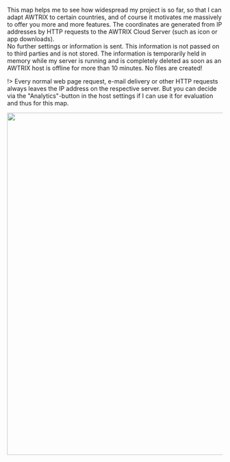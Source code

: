 This map helps me to see how widespread my project is so far, so that I can adapt AWTRIX to certain countries, and of course it motivates me massively to offer you more and more features.
The coordinates are generated from IP addresses by HTTP requests to the AWTRIX Cloud Server (such as icon or app downloads).  
No further settings or information is sent. This information is not passed on to third parties and is not stored. The information is temporarily held in memory while my server is running and is completely deleted as soon as an AWTRIX host is offline for more than 10 minutes. No files are created!

!> Every normal web page request, e-mail delivery or other HTTP requests always leaves the IP address on the respective server. But you can decide via the "Analytics"-button in the host settings if I can use it for evaluation and thus for this map. 

<div align=center>
  <img width="800" src="../assets/map.png"/>
</div>
